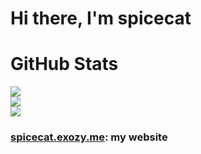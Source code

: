 # Hi there, I'm spicecat

# GitHub Stats
![](https://github-readme-stats.vercel.app/api?username=spicecat&theme=radical&hide_border=true&include_all_commits=true&count_private=true&include_all_issues=false)<br/>
![](https://github-readme-streak-stats.herokuapp.com/?user=spicecat&theme=radical&hide_border=true)<br/>
![](https://github-readme-stats.vercel.app/api/top-langs/?username=spicecat&theme=radical&hide_border=true&include_all_commits=true&count_private=true&layout=compact)

### [spicecat.exozy.me](https://spicecat.exozy.me/): my website
